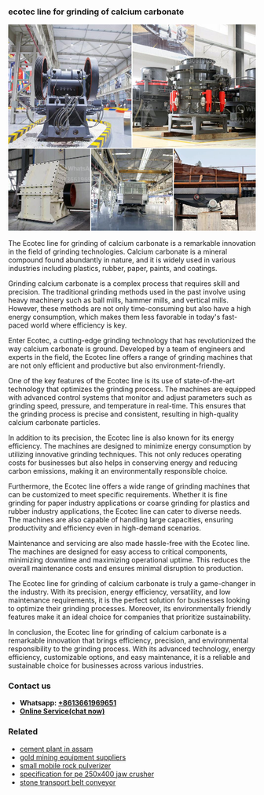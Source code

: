 <h3>ecotec line for grinding of calcium carbonate</h3><img src='1708497537.jpg' alt=''><p>The Ecotec line for grinding of calcium carbonate is a remarkable innovation in the field of grinding technologies. Calcium carbonate is a mineral compound found abundantly in nature, and it is widely used in various industries including plastics, rubber, paper, paints, and coatings.</p><p>Grinding calcium carbonate is a complex process that requires skill and precision. The traditional grinding methods used in the past involve using heavy machinery such as ball mills, hammer mills, and vertical mills. However, these methods are not only time-consuming but also have a high energy consumption, which makes them less favorable in today's fast-paced world where efficiency is key.</p><p>Enter Ecotec, a cutting-edge grinding technology that has revolutionized the way calcium carbonate is ground. Developed by a team of engineers and experts in the field, the Ecotec line offers a range of grinding machines that are not only efficient and productive but also environment-friendly.</p><p>One of the key features of the Ecotec line is its use of state-of-the-art technology that optimizes the grinding process. The machines are equipped with advanced control systems that monitor and adjust parameters such as grinding speed, pressure, and temperature in real-time. This ensures that the grinding process is precise and consistent, resulting in high-quality calcium carbonate particles.</p><p>In addition to its precision, the Ecotec line is also known for its energy efficiency. The machines are designed to minimize energy consumption by utilizing innovative grinding techniques. This not only reduces operating costs for businesses but also helps in conserving energy and reducing carbon emissions, making it an environmentally responsible choice.</p><p>Furthermore, the Ecotec line offers a wide range of grinding machines that can be customized to meet specific requirements. Whether it is fine grinding for paper industry applications or coarse grinding for plastics and rubber industry applications, the Ecotec line can cater to diverse needs. The machines are also capable of handling large capacities, ensuring productivity and efficiency even in high-demand scenarios.</p><p>Maintenance and servicing are also made hassle-free with the Ecotec line. The machines are designed for easy access to critical components, minimizing downtime and maximizing operational uptime. This reduces the overall maintenance costs and ensures minimal disruption to production.</p><p>The Ecotec line for grinding of calcium carbonate is truly a game-changer in the industry. With its precision, energy efficiency, versatility, and low maintenance requirements, it is the perfect solution for businesses looking to optimize their grinding processes. Moreover, its environmentally friendly features make it an ideal choice for companies that prioritize sustainability.</p><p>In conclusion, the Ecotec line for grinding of calcium carbonate is a remarkable innovation that brings efficiency, precision, and environmental responsibility to the grinding process. With its advanced technology, energy efficiency, customizable options, and easy maintenance, it is a reliable and sustainable choice for businesses across various industries.</p><h3>Contact us</h3><ul><li><strong>Whatsapp:&nbsp;<a href="https://wa.me/8613661969651">+8613661969651</a></strong></li><li><a href="https://swt.shibang-china.com/?git&amp;zhl&amp;ecotec line for grinding of calcium carbonate"><strong>Online Service(chat now)</strong></a></li></ul><h3>Related</h3><ul><li><a href='cement plant in assam.md'>cement plant in assam</a></li><li><a href='gold mining equipment suppliers.md'>gold mining equipment suppliers</a></li><li><a href='small mobile rock pulverizer.md'>small mobile rock pulverizer</a></li><li><a href='specification for pe 250x400 jaw crusher.md'>specification for pe 250x400 jaw crusher</a></li><li><a href='stone transport belt conveyor.md'>stone transport belt conveyor</a></li></ul>